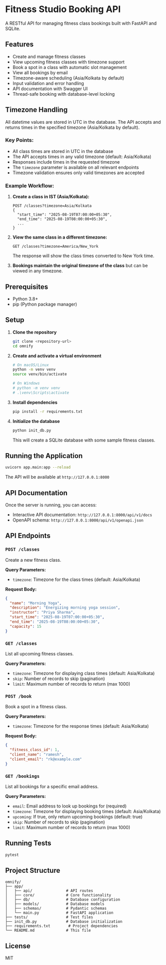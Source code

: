 # Fitness Studio Booking API

A RESTful API for managing fitness class bookings built with FastAPI and SQLite.

## Features

- Create and manage fitness classes
- View upcoming fitness classes with timezone support
- Book a spot in a class with automatic slot management
- View all bookings by email
- Timezone-aware scheduling (Asia/Kolkata by default)
- Input validation and error handling
- API documentation with Swagger UI
- Thread-safe booking with database-level locking

## Timezone Handling

All datetime values are stored in UTC in the database. The API accepts and returns times in the specified timezone (Asia/Kolkata by default).

### Key Points:
- All class times are stored in UTC in the database
- The API accepts times in any valid timezone (default: Asia/Kolkata)
- Responses include times in the requested timezone
- The `timezone` parameter is available on all relevant endpoints
- Timezone validation ensures only valid timezones are accepted

### Example Workflow:

1. **Create a class in IST (Asia/Kolkata):**
   ```
   POST /classes?timezone=Asia/Kolkata
   {
     "start_time": "2025-08-19T07:00:00+05:30",
     "end_time": "2025-08-19T08:00:00+05:30",
     ...
   }
   ```

2. **View the same class in a different timezone:**
   ```
   GET /classes?timezone=America/New_York
   ```
   The response will show the class times converted to New York time.

3. **Bookings maintain the original timezone of the class** but can be viewed in any timezone.

## Prerequisites

- Python 3.8+
- pip (Python package manager)

## Setup

1. **Clone the repository**
   ```bash
   git clone <repository-url>
   cd omnify
   ```

2. **Create and activate a virtual environment**
   ```bash
   # On macOS/Linux
   python -m venv venv
   source venv/bin/activate
   
   # On Windows
   # python -m venv venv
   # .\venv\Scripts\activate
   ```

3. **Install dependencies**
   ```bash
   pip install -r requirements.txt
   ```

4. **Initialize the database**
   ```bash
   python init_db.py
   ```
   This will create a SQLite database with some sample fitness classes.

## Running the Application

```bash
uvicorn app.main:app --reload
```

The API will be available at `http://127.0.0.1:8000`

## API Documentation

Once the server is running, you can access:

- Interactive API documentation: `http://127.0.0.1:8000/api/v1/docs`
- OpenAPI schema: `http://127.0.0.1:8000/api/v1/openapi.json`

## API Endpoints

### `POST /classes`

Create a new fitness class.

**Query Parameters:**
- `timezone`: Timezone for the class times (default: Asia/Kolkata)

**Request Body:**
```json
{
  "name": "Morning Yoga",
  "description": "Energizing morning yoga session",
  "instructor": "Priya Sharma",
  "start_time": "2025-08-19T07:00:00+05:30",
  "end_time": "2025-08-19T08:00:00+05:30",
  "capacity": 15
}
```

### `GET /classes`

List all upcoming fitness classes.

**Query Parameters:**
- `timezone`: Timezone for displaying class times (default: Asia/Kolkata)
- `skip`: Number of records to skip (pagination)
- `limit`: Maximum number of records to return (max 1000)

### `POST /book`

Book a spot in a fitness class.

**Query Parameters:**
- `timezone`: Timezone for the response times (default: Asia/Kolkata)

**Request Body:**
```json
{
  "fitness_class_id": 1,
  "client_name": "ramesh",
  "client_email": "rk@example.com"
}
```

### `GET /bookings`

List all bookings for a specific email address.

**Query Parameters:**
- `email`: Email address to look up bookings for (required)
- `timezone`: Timezone for displaying booking times (default: Asia/Kolkata)
- `upcoming`: If true, only return upcoming bookings (default: true)
- `skip`: Number of records to skip (pagination)
- `limit`: Maximum number of records to return (max 1000)

## Running Tests

```bash
pytest
```

## Project Structure

```
omnify/
├── app/
│   ├── api/               # API routes
│   ├── core/              # Core functionality
│   ├── db/                # Database configuration
│   ├── models/            # Database models
│   ├── schemas/           # Pydantic schemas
│   └── main.py            # FastAPI application
├── tests/                 # Test files
├── init_db.py             # Database initialization
├── requirements.txt        # Project dependencies
└── README.md              # This file
```

## License

MIT
